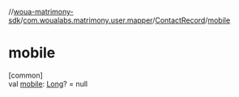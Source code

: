 //[woua-matrimony-sdk](../../../index.md)/[com.woualabs.matrimony.user.mapper](../index.md)/[ContactRecord](index.md)/[mobile](mobile.md)

# mobile

[common]\
val [mobile](mobile.md): [Long](https://kotlinlang.org/api/latest/jvm/stdlib/kotlin/-long/index.html)? = null
